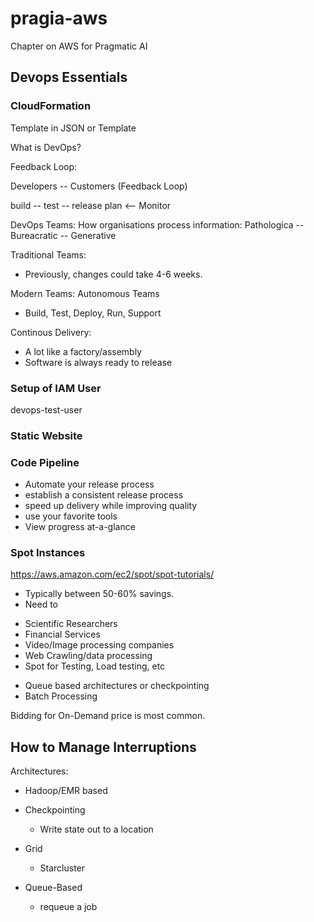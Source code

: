 # pragia-aws
Chapter on AWS for Pragmatic AI


## Devops Essentials

### CloudFormation

Template in JSON or Template

What is DevOps?

Feedback Loop:

Developers -- Customers (Feedback Loop)

build -- test -- release 
plan  <-- Monitor

DevOps Teams:
How organisations process information:
Pathologica -- Bureacratic -- Generative

Traditional Teams:
* Previously, changes could take 4-6 weeks.

Modern Teams:  Autonomous Teams
* Build, Test, Deploy, Run, Support

Continous Delivery:

* A lot like a factory/assembly
* Software is always ready to release

### Setup of IAM User

devops-test-user


### Static Website


### Code Pipeline

* Automate your release process
* establish a consistent release process
* speed up delivery while improving quality
* use your favorite tools
* View progress at-a-glance


### Spot Instances

https://aws.amazon.com/ec2/spot/spot-tutorials/

- Typically between 50-60% savings.
- Need to

* Scientific Researchers
* Financial Services
* Video/Image processing companies
* Web Crawling/data processing
* Spot for Testing, Load testing, etc

- Queue based architectures or checkpointing
- Batch Processing

Bidding for On-Demand price is most common.

## How to Manage Interruptions

Architectures:

- Hadoop/EMR based
- Checkpointing
    * Write state out to a location
- Grid
    * Starcluster

- Queue-Based
    * requeue a job
